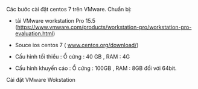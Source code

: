 Các bước cài đặt centos 7 trên VMware.
Chuẩn bị:
+ tải VMware workstation Pro 15.5 (https://www.vmware.com/products/workstation-pro/workstation-pro-evaluation.html)

+ Souce ios centos 7 ( www.centos.org/download/)

+ Cấu hình tối thiểu : Ổ cứng : 40 GB , RAM : 4G

+ Cấu hình khuyến cáo : Ổ cứng : 100GB , RAM : 8GB đối với 64bit.

Cài đặt VMware Wokstation
